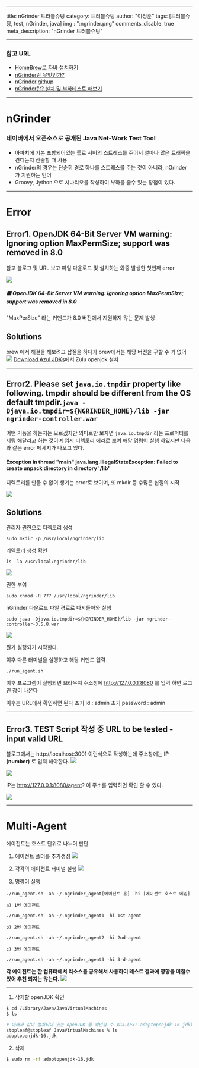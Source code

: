 
---

title: nGrinder 트러블슈팅
category: 트러블슈팅
author: "이정훈"
tags: [트러블슈팅, test, nGrinder, java]
img : ":ngrinder.png"
comments_disable: true
meta_description: "nGrinder 트러블슈팅"

---

### 참고 URL
- [HomeBrew로 자바 설치하기]('https://hyeon-gomi.tistory.com/entry/Java-Homebrew%EB%A1%9C-%EC%9E%90%EB%B0%94-%EC%84%A4%EC%B9%98%ED%95%98%EA%B8%B0-feat-Java%EC%9D%98-%EC%A0%95%EC%84%9D%EA%B8%B0%EC%B4%88%ED%8E%B8')
- [nGrinder란 무엇인가?]('https://blog.lovizu.com/entry/nGrinder-%EB%9E%80-%EB%AC%B4%EC%97%87%EC%9D%B8%EA%B0%80-%EC%82%AC%EC%9A%A9-%ED%9B%84%EA%B8%B0')
- [nGrinder githup]('https://github.com/naver')
- [nGrinder란? 설치 및 부하테스트 해보기]('https://developer-c.tistory.com/55')
***

# nGrinder 

### 네이버에서 오픈소스로 공개된 Java Net-Work Test Tool
- 아파치에 기본 포함되어있는 툴로 서버의 스트레스를 주어서 얼마나 많은 트래픽을 견디는지 산출할 때 사용
- nGrinder의 경우는 단순히 경로 하나를 스트레스를 주는 것이 아니라, nGrinder 가 지원하는 언어 
- Groovy, Jython 으로 시나리오를 작성하여 부하를 줄수 있는 장점이 있다.

***
# Error 

## Error1.  OpenJDK 64-Bit Server VM warning: Ignoring option MaxPermSize; support was removed in 8.0

참고 블로그 및 URL 보고 파일 다운로드 및 설치하는 와중 발생한 첫번째 error

![](https://i.imgur.com/6xAp510.png)

##### 🟥 OpenJDK 64-Bit Server VM warning: Ignoring option MaxPermSize; support was removed in 8.0

"MaxPerSize" 라는 커맨드가 8.0 버전에서 지원하지 않는 문제 발생

## Solutions
brew 에서 해결을 해보려고 삽질을 하다가 brew에서는 해당 버전을 구할 수 가 없어 
![](https://i.imgur.com/UiBlaKu.png)
[Download Azul JDKs]('https://www.azul.com/downloads/?version=java-11-lts&os=macos&architecture=arm-64-bit&package=jdk')에서 Zulu openjdk 설치

---

## Error2. Please set `java.io.tmpdir` property like following. tmpdir should be different from the OS default tmpdir.`java -Djava.io.tmpdir=${NGRINDER_HOME}/lib -jar ngrinder-controller.war`

어떤 기능을 하는지는 모르겠지만 의미로만 보자면 `java.io.tmpdir` 라는 프로퍼티를 세팅 해달라고 하는 것이며 임시 디렉토리 에러로 보여 해당 명령어 실행 하였지만 다음과 같은 error 메세지가 나오고 있다.

#### Exception in thread "main" java.lang.IllegalStateException: Failed to create unpack directory in directory '/lib'

디렉토리를 만들 수 없어 생기는 error로 보이며, 또 mkdir 등 수많은 삽질의 시작

![](https://i.imgur.com/vDImPwN.png)


## Solutions

관리자 권한으로 디렉토리 생성
```
sudo mkdir -p /usr/local/ngrinder/lib
```

리덱토리 생성 확인
```
ls -la /usr/local/ngrinder/lib
```
![](https://i.imgur.com/UQsIkk6.png)

권한 부여
```
sudo chmod -R 777 /usr/local/ngrinder/lib
```

nGrinder 다운로드 파일 경로로 다시돌아와 실행
```
sudo java -Djava.io.tmpdir=${NGRINDER_HOME}/lib -jar ngrinder-controller-3.5.8.war
```

![](https://i.imgur.com/3MEnBwz.png)

뭔가 실행되기 시작한다.

이후 다른 터미널을 실행하고 해당 커맨드 입력
```
./run_agent.sh
```

이후 프로그램이 실행되면
브라우져 주소창에 http://127.0.0.1:8080 를 입력 하면 로그인 창이 나온다

이후는 URL에서 확인하면 된다
초기 Id : admin
초기 password : admin

---


## Error3. TEST Script 작성 중 URL to be tested - **input valid URL**

블로그에서는 http://localhost:3001 이런식으로 작성하는데 
주소창에는 **IP (number)** 로 입력 해야한다.
![](https://i.imgur.com/CyZlXQb.png)

![](https://i.imgur.com/FxOsqB2.png)

IP는 http://127.0.0.1:8080/agent?  이 주소를 입력하면 확인 할 수 있다.

![](https://i.imgur.com/yopMIqH.png)

---
# Multi-Agent

에이전트는 호스트 단위로 나누어 판단
1. 에이전트 폴더를 추가생성
   ![](https://i.imgur.com/BSEiz0Q.png)

2. 각각의 에이전트 터미널 실행
   ![](https://i.imgur.com/wlNgxxs.jpg)

3. 명령어 실행
```
./run_agent.sh -ah ~/.ngrinder_agent[에이전트 홈] -hi [에이전트 호스트 네임]
```
	a) 1번 에이전트
```
./run_agent.sh -ah ~/.ngrinder_agent1 -hi 1st-agent
```
	b) 2번 에이전트
```
./run_agent.sh -ah ~/.ngrinder_agent2 -hi 2nd-agent
```
	c) 3번 에이전트
```
./run_agent.sh -ah ~/.ngrinder_agent3 -hi 3rd-agent
```

**각 에이전트는 한 컴퓨터에서 리소스를 공유해서 사용하여 테스트 결과에 영향을 미칠수 있어 
추천 되지는 않는다.**
![](https://i.imgur.com/3LvEfyB.png)


---

1) 삭제할 openJDK 확인

```bash
$ cd /Library/Java/JavaVirtualMachines
$ ls
```

```bash
# 아래와 같이 설치되어 있는 openJDK 를 확인할 수 있다.(ex: adoptopenjdk-16.jdk)
stopleaf@stopleaf JavaVirtualMachines % ls
adoptopenjdk-16.jdk
```

2) 삭제

```bash
$ sudo rm -rf adoptopenjdk-16.jdk
```
